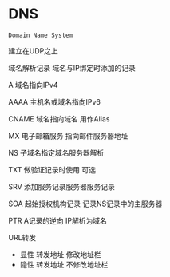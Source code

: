 # DNS

`Domain Name System`



建立在UDP之上


域名解析记录
域名与IP绑定时添加的记录

A
域名指向IPv4

AAAA
主机名或域名指向IPv6


CNAME
域名指向域名 用作Alias

MX
电子邮箱服务 指向邮件服务器地址

NS
子域名指定域名服务器解析

TXT
做验证记录时使用 可选

SRV
添加服务记录服务器服务记录

SOA
起始授权机构记录 记录NS记录中的主服务器

PTR
A记录的逆向 IP解析为域名

URL转发
* 显性 转发地址 修改地址栏
* 隐性 转发地址 不修改地址栏

